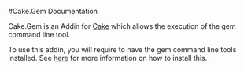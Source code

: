 #Cake.Gem Documentation

Cake.Gem is an Addin for [Cake](http://cakebuild.net/) which allows the execution of the gem command line tool.

To use this addin, you will require to have the gem command line tools installed.  See [here](https://www.npmjs.com/package/gem) for more information on how to install this.